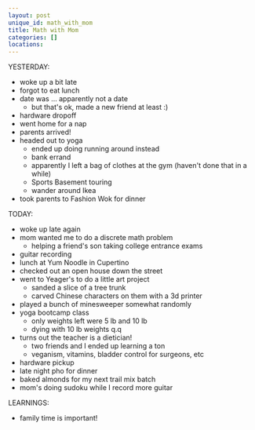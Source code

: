 ```yaml
---
layout: post
unique_id: math_with_mom
title: Math with Mom
categories: []
locations: 
---
```


YESTERDAY:
* woke up a bit late
* forgot to eat lunch
* date was ... apparently not a date
  * but that's ok, made a new friend at least :)
* hardware dropoff
* went home for a nap
* parents arrived!
* headed out to yoga
  * ended up doing running around instead
  * bank errand
  * apparently I left a bag of clothes at the gym (haven't done that in a while)
  * Sports Basement touring
  * wander around Ikea
* took parents to Fashion Wok for dinner

TODAY:
* woke up late again
* mom wanted me to do a discrete math problem
  * helping a friend's son taking college entrance exams
* guitar recording
* lunch at Yum Noodle in Cupertino
* checked out an open house down the street
* went to Yeager's to do a little art project
  * sanded a slice of a tree trunk
  * carved Chinese characters on them with a 3d printer
* played a bunch of minesweeper somewhat randomly
* yoga bootcamp class
  * only weights left were 5 lb and 10 lb
  * dying with 10 lb weights q.q
* turns out the teacher is a dietician!
  * two friends and I ended up learning a ton
  * veganism, vitamins, bladder control for surgeons, etc
* hardware pickup
* late night pho for dinner
* baked almonds for my next trail mix batch
* mom's doing sudoku while I record more guitar

LEARNINGS:
* family time is important!
